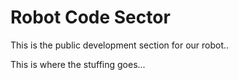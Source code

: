 # Robot Code Sector
This is the public development section for our robot..

This is where the stuffing goes...

